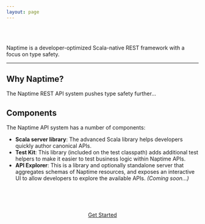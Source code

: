 ```yaml
---
layout: page
---
```

<br><br>
<div class="row">
  <div class="col-md-12">
    <p class="lead">
      Naptime is a developer-optimized Scala-native REST framework with a focus on type safety.
    </p>
  </div>
</div>
<hr>
<div class="row">

  <div class="col-md-12">
    <a id="why-naptime"></a>
    <h2>Why Naptime?</h2>
    <p class="lead">
      The Naptime REST API system pushes type safety further...
    </p>
  </div>
</div>

<div class="row">

  <div class="col-md-12">
    <a id="components"></a>
    <h2>Components</h2>
    <p>
      The Naptime API system has a number of components:
    </p>
    <ul>
      <li>
        <strong>Scala server library</strong>: The advanced Scala library helps developers quickly
        author canonical APIs.
      </li>
      <li>
        <strong>Test Kit</strong>: This library (included on the test classpath) adds additional
        test helpers to make it easier to test business logic within Naptime APIs.
      </li>
      <li>
        <strong>API Explorer</strong>: This is a library and optionally standalone server that
        aggregates schemas of Naptime resources, and exposes an interactive UI to allow developers
        to explore the available APIs. <em>(Coming soon...)</em>
      </li>
    </ul>
  </div>
</div>

<br><br><br>

<div class="row">
  <div class="col-md-12" style="text-align: center;">
    <a href="{{ site.github.url }}/gettingstarted/#getting-started" role="button" class="btn btn-primary btn-lg">Get Started</a>
  </div>
</div>

<br><br><br>

<!-- <div class="row">
  <div class="col-md-4" style="text-align: center;">
    <h4>
      Community
    </h4>
    <p>
      <a href="https://groups.google.com/d/forum/courier">Discussion Group</a>
    </p>
  </div>
  <div class="col-md-4" style="text-align: center;">
    <h4>
      License
    </h4>
    <p>
      Courier is <a href="https://github.com/coursera/courier/blob/master/LICENSE.txt">Apache 2.0 Licensed</a>.
    </p>
  </div>

  <div class="col-md-4" style="text-align: center;">
    <h4>
      Contributing
    </h4>
    <p>
    See
    <a href="https://github.com/coursera/courier/blob/master/CONTRIBUTING.md">CONTRIBUTING.md</a>.
    </p>
  </div>
</div> -->
